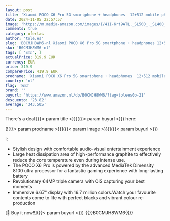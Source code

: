 ```yaml
---
layout: post
title: 'Xiaomi POCO X6 Pro 5G smartphone + headphones  12+512 mobile phone without contract  64MP OIS triple camera  Bright Gray  NL version + 2 year warranty '
date: 2024-11-05 22:57:57
image: 'https://m.media-amazon.com/images/I/41I-Krt9ATL._SL500_._SL400_.jpg'
comments: true
category: ofertas
author: 'tole.es'
slug: 'B0CMJH8WM6-nl Xiaomi POCO X6 Pro 5G smartphone + headphones 12+512...'
sku: 'B0CMJH8WM6-nl'
tags: [ '🇳🇱', ]
actualPrice: 319.9 EUR
currency: EUR
price: 319.9
comparePrice: 419.9 EUR
prodname: 'Xiaomi POCO X6 Pro 5G smartphone + headphones  12+512 mobile phone without contract  64MP OIS triple camera  Bright Gray  NL version + 2 year warranty '
country: 'nl'
flag: '🇳🇱'
brand: ''
buyurl: 'https://www.amazon.nl/dp/B0CMJH8WM6/?tag=tolees0b-21'
descuento: '23.82'
average: '343.505'
---
```


There's a deal [{{< param title >}}]({{< param buyurl >}})  here:

[![{{< param prodname >}}]({{< param image >}})]({{< param buyurl >}})

ℹ️:

- Stylish design with comfortable audio-visual entertainment experience
- Large heat dissipation area of high-performance graphite to effectively reduce the core temperature even during intense use.
- The POCO X6 Pro is powered by the advanced MediaTek Dimensity 8100 ultra processor for a fantastic gaming experience with long-lasting battery
- Revolutionary 64MP triple camera with OIS capturing your best moments
- Immersive 6.67" display with 16.7 million colors.Watch your favourite contents come to life with perfect blacks and vibrant colour re-production

[🛒 Buy it now!!]({{< param buyurl >}})
{{<world>}}B0CMJH8WM6{{</world>}}
